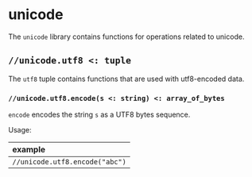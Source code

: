 # unicode

The `unicode` library contains functions for operations related to unicode.

## `//unicode.utf8 <: tuple`

The `utf8` tuple contains functions that are used with utf8-encoded data.

### `//unicode.utf8.encode(s <: string) <: array_of_bytes`

`encode` encodes the string `s` as a UTF8 bytes sequence.

Usage:

| example |
|:-|
| `//unicode.utf8.encode("abc")` |
